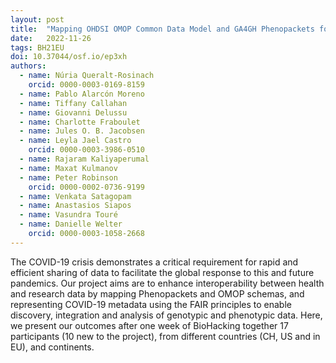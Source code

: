 ```yaml
---
layout: post
title:  "Mapping OHDSI OMOP Common Data Model and GA4GH Phenopackets for COVID-19 disease epidemics and analytics"
date:   2022-11-26
tags: BH21EU
doi: 10.37044/osf.io/ep3xh
authors:
  - name: Núria Queralt-Rosinach
    orcid: 0000-0003-0169-8159
  - name: Pablo Alarcón Moreno
  - name: Tiffany Callahan
  - name: Giovanni Delussu
  - name: Charlotte Fraboulet
  - name: Jules O. B. Jacobsen
  - name: Leyla Jael Castro
    orcid: 0000-0003-3986-0510
  - name: Rajaram Kaliyaperumal
  - name: Maxat Kulmanov
  - name: Peter Robinson
    orcid: 0000-0002-0736-9199
  - name: Venkata Satagopam
  - name: Anastasios Siapos
  - name: Vasundra Touré
  - name: Danielle Welter
    orcid: 0000-0003-1058-2668
---
```


The COVID-19 crisis demonstrates a critical requirement for rapid and efficient sharing of data to facilitate the global response to this and future pandemics. Our project aims are to enhance interoperability between health and research data by mapping Phenopackets and OMOP schemas, and representing COVID-19 metadata using the FAIR principles to enable discovery, integration and analysis of genotypic and phenotypic data. Here, we present our outcomes after one week of BioHacking together 17 participants (10 new to the project), from different countries (CH, US and in EU), and continents.

